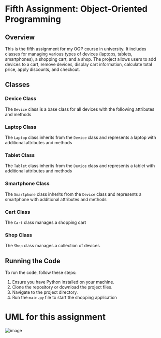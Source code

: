 # Fifth Assignment: Object-Oriented Programming

## Overview

This is the fifth assignment for my OOP course in university. It includes classes for managing various types of devices (laptops, tablets, smartphones), a shopping cart, and a shop. The project allows users to add devices to a cart, remove devices, display cart information, calculate total price, apply discounts, and checkout.

## Classes

### Device Class

The `Device` class is a base class for all devices with the following attributes and methods

### Laptop Class

The `Laptop` class inherits from the `Device` class and represents a laptop with additional attributes and methods

### Tablet Class

The `Tablet` class inherits from the `Device` class and represents a tablet with additional attributes and methods

### Smartphone Class

The `Smartphone` class inherits from the `Device` class and represents a smartphone with additional attributes and methods


### Cart Class

The `Cart` class manages a shopping cart


### Shop Class

The `Shop` class manages a collection of devices


## Running the Code

To run the code, follow these steps:

1. Ensure you have Python installed on your machine.
2. Clone the repository or download the project files.
3. Navigate to the project directory.
4. Run the `main.py` file to start the shopping application

# UML for this assignment

![image](https://github.com/user-attachments/assets/8418ddb0-6c1f-4804-ab17-8fcb1eb7eee0)
